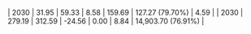 | 2030 | 31.95 | 59.33 |  8.58 | 159.69 | 127.27 (79.70%) | 4.59 |
| 2030 | 279.19 | 312.59 | -24.56 | 0.00 | 8.84 | 14,903.70 (76.91%) |
